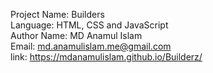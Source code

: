 Project Name: Builders  
Language: HTML, CSS and JavaScript  
Author Name: MD Anamul Islam  
Email: md.anamulislam.me@gmail.com  
link: https://mdanamulislam.github.io/Builderz/
